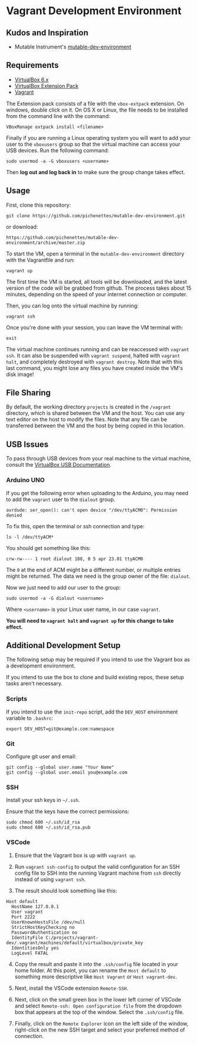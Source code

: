 # Vagrant Development Environment

## Kudos and Inspiration

* Mutable Instrument's [mutable-dev-environment](https://github.com/pichenettes/mutable-dev-environment)

## Requirements

* [VirtualBox 6.x](https://www.virtualbox.org/wiki/Downloads)
* [VirtualBox Extension Pack](https://www.virtualbox.org/wiki/Downloads)
* [Vagrant](https://www.vagrantup.com/downloads.html)

The Extension pack consists of a file with the `vbox-extpack` extension.  On windows, double click on it.  On OS X or Linux, the file needs to be installed from the command line with the command:

    VBoxManage extpack install <filename>

Finally if you are running a Linux operating system you will want to add your user to the `vboxusers` group so that the virtual machine can access your USB devices.  Run the following command:

    sudo usermod -a -G vboxusers <username>

Then **log out and log back in** to make sure the group change takes effect.

## Usage

First, clone this repository:

	git clone https://github.com/pichenettes/mutable-dev-environment.git

or download: 

	https://github.com/pichenettes/mutable-dev-environment/archive/master.zip

To start the VM, open a terminal in the `mutable-dev-environment` directory with the Vagrantfile and run:

    vagrant up

The first time the VM is started, all tools will be downloaded, and the latest version of the code will be grabbed from github.  The process takes about 15 minutes, depending on the speed of your internet connection or computer.

Then, you can log onto the virtual machine by running:

    vagrant ssh

Once you're done with your session, you can leave the VM terminal with:

    exit

The virtual machine continues running and can be reaccessed with `vagrant ssh`. It can also be suspended with `vagrant suspend`, halted with `vagrant halt`, and completely destroyed with `vagrant destroy`.  Note that with this last command, you might lose any files you have created inside the VM's disk image!

## File Sharing

By default, the working directory `projects` is created in the `/vagrant` directory, which is shared between the VM and the host. You can use any text editor on the host to modify the files.  Note that any file can be transferred between the VM and the host by being copied in this location.

## USB Issues

To pass through USB devices from your real machine to the virtual machine, consult the [VirtualBox USB Documentation](https://www.virtualbox.org/manual/ch03.html#idp96037808).

### Arduino UNO

If you get the following error when uploading to the Arduino, you may need to add the `vagrant` user to the `dialout` group.

```
avrdude: ser_open(): can't open device "/dev/ttyACM0": Permission denied
```

To fix this, open the terminal or ssh connection and type:

```
ls -l /dev/ttyACM*
```

You should get something like this:

```
crw-rw---- 1 root dialout 188, 0 5 apr 23.01 ttyACM0
```

The `0` at the end of ACM might be a different number, or multiple entries might be returned. The data we need is the group owner of the file: `dialout`.

Now we just need to add our user to the group:

```
sudo usermod -a -G dialout <username>
```

Where `<username>` is your Linux user name, in our case `vagrant`.

**You will need to `vagrant halt` and `vagrant up` for this change to take effect.**

## Additional Development Setup

The following setup may be required if you intend to use the Vagrant box as a development environment.

If you intend to use the box to clone and build existing repos, these setup tasks aren't necessary.

### Scripts

If you intend to use the `init-repo` script, add the `DEV_HOST` environment variable to `.bashrc`:

```
export DEV_HOST=git@example.com:namespace
```

### Git

Configure git user and email:

```
git config --global user.name "Your Name"
git config --global user.email you@example.com
```

### SSH

Install your ssh keys in `~/.ssh`.

Ensure that the keys have the correct permissions:

```
sudo chmod 600 ~/.ssh/id_rsa
sudo chmod 600 ~/.ssh/id_rsa.pub
```

### VSCode

1. Ensure that the Vagrant box is up with `vagrant up`.

2. Run `vagrant ssh-config` to output the valid configuration for an SSH config file to SSH into the running Vagrant machine from `ssh` directly instead of using `vagrant ssh`.

3. The result should look something like this:
```
Host default
  HostName 127.0.0.1
  User vagrant
  Port 2222
  UserKnownHostsFile /dev/null
  StrictHostKeyChecking no
  PasswordAuthentication no
  IdentityFile C:/projects/vagrant-dev/.vagrant/machines/default/virtualbox/private_key
  IdentitiesOnly yes
  LogLevel FATAL
```

4. Copy the result and paste it into the `.ssh/config` file located in your home folder. At this point, you can rename the `Host default` to something more descriptive like `Host Vagrant` or `Host vagrant-dev`.

5. Next, install the VSCode extension `Remote-SSH`.

6. Next, click on the small green box in the lower left corner of VSCode and select `Remote-ssh: Open configuration file` from the dropdown box that appears at the top of the window. Select the `.ssh/config` file.

7. Finally, click on the `Remote Explorer` icon on the left side of the window, right-click on the new SSH target and select your preferred method of connection.
